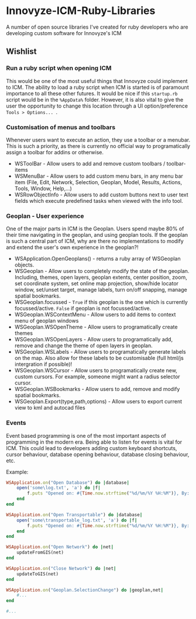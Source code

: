 # Innovyze-ICM-Ruby-Libraries
A number of open source libraries I've created for ruby developers who are developing custom software for Innovyze's ICM



## Wishlist

### Run a ruby script when opening ICM

This would be one of the most useful things that Innovyze could implement to ICM. The ability to load a ruby script when ICM is started is of paramount importance to all these other futures. It would be nice if this `startup.rb` script would be in the `%AppData%` folder. However, it is also vital to give the user the opportunity to change this location through a UI option/preference `Tools > Options... `.

### Customisation of menus and toolbars

Whenever users want to execute an action, they use a toolbar or a menubar. This is such a priority, as there is currently no official way to programatically assign a toolbar for addins or otherwise.

* WSToolBar - Allow users to add and remove custom toolbars / toolbar-items
* WSMenuBar - Allow users to add custom menu bars, in any menu bar item (File, Edit, Network, Selection, Geoplan, Model, Results, Actions, Tools, Window, Help,...)
* WSRowObjectInfo - Allow users to add custom buttons next to user text fields which execute predefined tasks when viewed with the info tool.

### Geoplan - User experience

One of the major parts in ICM is the Geoplan. Users spend maybe 80% of their time navigating in the geoplan, and using geoplan tools. If the geoplan is such a central part of ICM, why are there no implementations to modify and extend the user's own experience in the geoplan?!

* WSApplication.OpenGeoplans() - returns a ruby array of WSGeoplan objects.
* WSGeoplan               - Allow users to completely modify the state of the geoplan. Including, themes, open layers, geoplan extents, center position, zoom, set coordinate system, set online map projection, show/hide locator window, set/unset target, manage labels, turn on/off snapping, manage spatial bookmarks.
* WSGeoplan.focussed      - `True` if this geoplan is the one which is currently focussed/active. `False` if geoplan is not focussed/active.
* WSGeoplan.WSContextMenu - Allow users to add items to context menu of geoplan windows
* WSGeoplan.WSOpenTheme   - Allow users to programatically create themes
* WSGeoplan.WSOpenLayers  - Allow users to programatically add, remove and change the theme of open layers in geoplan.
* WSGeoplan.WSLabels      - Allow users to programatically generate labels on the map. Also allow for these labels to be customisable (full html/js intergration if possible)!
* WSGeoplan.WSCursor      - Allow users to programatically create new, custom cursors. For example, someone might want a radius selector cursor.
* WSGeoplan.WSBookmarks   - Allow users to add, remove and modify spatial bookmarks.
* WSGeoplan.Export(type,path,options) - Allow users to export current view to kml and autocad files

### Events

Event based programming is one of the most important aspects of programming in the modern era. Being able to listen for events is vital for ICM. This could lead to developers adding custom keyboard shortcuts, cursor behaviour, database opening behaviour, database closing behaviour, etc.

Example:

```ruby
WSApplication.on("Open Database") do |database|
    open('some\log.txt', 'a') do |f|
        f.puts "Opened on: #{Time.now.strftime("%d/%m/%Y %H:%M")}, By: '#{ENV['USERNAME']}'."
    end
end

WSApplication.on("Open Transportable") do |database|
    open('some\transportable_log.txt', 'a') do |f|
        f.puts "Opened on: #{Time.now.strftime("%d/%m/%Y %H:%M")}, By: '#{ENV['USERNAME']}'."
    end
end

WSApplication.on("Open Network") do |net|
    updateFromGIS(net)
end

WSApplication.on("Close Network") do |net|
    updateToGIS(net)
end

WSApplication.on("Geoplan.SelectionChange") do |geoplan,net|
    #...
end

#...
```
